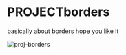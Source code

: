 # PROJECTborders
basically about borders hope you like it

![proj-borders](https://github.com/ethiad/PROJECTborders/assets/116809054/ac53a24f-ff2f-497f-9451-6fa48e3c2b87)

